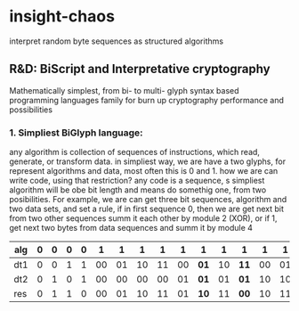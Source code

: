 # insight-chaos
interpret random byte sequences as structured algorithms 

## R&amp;D: BiScript and Interpretative cryptography 
Mathematically simplest, from bi- to multi- glyph syntax based programming languages family for burn up cryptography performance and possibilities

### 1. Simpliest BiGlyph language:
any algorithm is collection of sequences of instructions, which read, generate, or transform data.
in simpliest way, we are have a two glyphs, for represent algorithms and data, most often this is 0 and 1.
how we are can write code, using that restriction?
any code is a sequence, s simpliest algorithm will be obe bit length and means do somethig one, from two posibilities.
For example, we are can get three bit sequences, algorithm and two data sets, and set a rule, if in first sequence 0, then we are get next bit from two other sequences summ it each other by module 2 (XOR), or if 1, get next two bytes from data sequences and summ it by module 4

alg | 0 | 0 | 0 | 0 | 1  | 1  | 1  | 1  | 1  | **1**  | 1  | **1**  | 1  | 1  | **1**  | 1  | 1  | **1**  | 1  | **1**
----|---|---|---|---|----|----|----|----|----|--------|----|--------|----|----|--------|----|----|--------|----|---
dt1 | 0 | 0 | 1 | 1 | 00 | 01 | 10 | 11 | 00 | **01** | 10 | **11** | 00 | 01 | **10** | 11 | 00 | **01** | 10 | **11**
dt2 | 0 | 1 | 0 | 1 | 00 | 00 | 00 | 00 | 01 | **01** | 01 | **01** | 10 | 10 | **10** | 10 | 11 | **11** | 11 | **11**
res | 0 | 1 | 1 | 0 | 00 | 01 | 10 | 11 | 01 | **10** | 11 | **00** | 10 | 11 | **00** | 01 | 11 | **00** | 01 | **10** 

